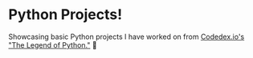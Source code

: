 # Python Projects!
Showcasing basic Python projects I have worked on from [Codedex.io's](https://www.codedex.io/) ["The Legend of Python."](www.codedex.io/python) 🐍
